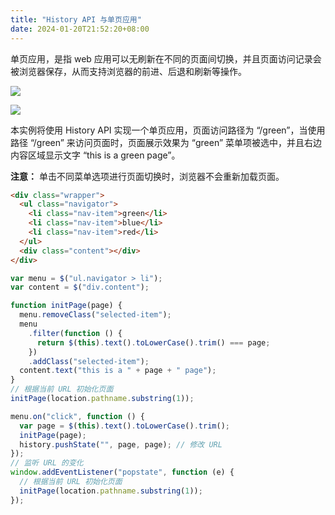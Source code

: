 ```yaml
---
title: "History API 与单页应用"
date: 2024-01-20T21:52:20+08:00
---
```


单页应用，是指 web 应用可以无刷新在不同的页面间切换，并且页面访问记录会被浏览器保存，从而支持浏览器的前进、后退和刷新等操作。

![](../assets/images/articles/103/01.png)

![](../assets/images/articles/103/02.png)

本实例将使用 History API 实现一个单页应用，页面访问路径为 “/green”，当使用路径 “/green” 来访问页面时，页面展示效果为 “green” 菜单项被选中，并且右边内容区域显示文字 “this is a green page”。

**注意：** 单击不同菜单选项进行页面切换时，浏览器不会重新加载页面。

```html
<div class="wrapper">
  <ul class="navigator">
    <li class="nav-item">green</li>
    <li class="nav-item">blue</li>
    <li class="nav-item">red</li>
  </ul>
  <div class="content"></div>
</div>
```

```js
var menu = $("ul.navigator > li");
var content = $("div.content");

function initPage(page) {
  menu.removeClass("selected-item");
  menu
    .filter(function () {
      return $(this).text().toLowerCase().trim() === page;
    })
    .addClass("selected-item");
  content.text("this is a " + page + " page");
}
// 根据当前 URL 初始化页面
initPage(location.pathname.substring(1));

menu.on("click", function () {
  var page = $(this).text().toLowerCase().trim();
  initPage(page);
  history.pushState("", page, page); // 修改 URL
});
// 监听 URL 的变化
window.addEventListener("popstate", function (e) {
  // 根据当前 URL 初始化页面
  initPage(location.pathname.substring(1));
});
```
